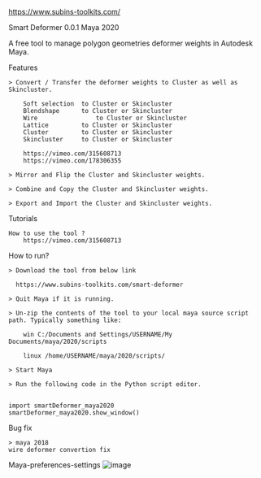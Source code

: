 https://www.subins-toolkits.com/

Smart Deformer 0.0.1 Maya 2020

A free tool to manage polygon geometries deformer weights in Autodesk Maya.

Features

    > Convert / Transfer the deformer weights to Cluster as well as Skincluster.
    
	    Soft selection	to Cluster or Skincluster
	    Blendshape		to Cluster or Skincluster
	    Wire				to Cluster or Skincluster
	    Lattice			to Cluster or Skincluster
	    Cluster			to Cluster or Skincluster
	    Skincluster		to Cluster or Skincluster 
	    
		https://vimeo.com/315608713	    
		https://vimeo.com/178306355

    > Mirror and Flip the Cluster and Skincluster weights.
    
    > Combine and Copy the Cluster and Skincluster weights.
    
    > Export and Import the Cluster and Skincluster weights.   
    

Tutorials

    How to use the tool ?
		https://vimeo.com/315608713	    


How to run?

    > Download the tool from below link
    
      https://www.subins-toolkits.com/smart-deformer
      
    > Quit Maya if it is running.

    > Un-zip the contents of the tool to your local maya source script path. Typically something like:

        win C:/Documents and Settings/USERNAME/My  Documents/maya/2020/scripts

        linux /home/USERNAME/maya/2020/scripts/

    > Start Maya

    > Run the following code in the Python script editor.
    

	import smartDeformer_maya2020
	smartDeformer_maya2020.show_window()
	
	
Bug fix

    > maya 2018
	wire deformer convertion fix 	

Maya-preferences-settings 
![image](https://github.com/subing85/subins-toolkits/assets/36088306/b7ed3738-5fa2-4b7b-b097-5a1fa76b49a3)
